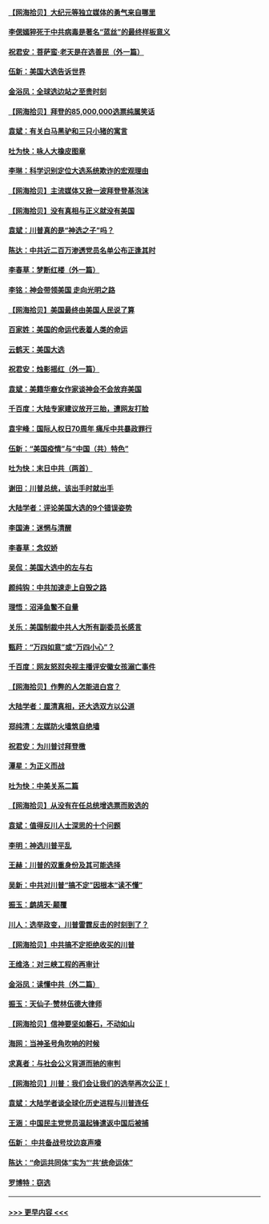 #### [【网海拾贝】大纪元等独立媒体的勇气来自哪里](../pages/nsc993/n12629961.md?t=12181953) 
#### [李偲嫣猝死于中共病毒是著名“蓝丝”的最终样板意义](../pages/nsc993/n12628812.md?t=12181953) 
#### [祝君安：菩萨蛮·老天是在选善民（外一篇）](../pages/nsc993/n12628793.md?t=12181953) 
#### [伍新：美国大选告诉世界](../pages/nsc993/n12628768.md?t=12181953) 
#### [金浴凤：全球选边站之至贵时刻](../pages/nsc993/n12627318.md?t=12181953) 
#### [【网海拾贝】拜登的85,000,000选票纯属笑话](../pages/nsc993/n12626569.md?t=12181953) 
#### [袁斌：有关白马黑驴和三只小猪的寓言](../pages/nsc993/n12626198.md?t=12181953) 
#### [吐为快：咏人大橡皮图章](../pages/nsc993/n12624470.md?t=12181953) 
#### [李琳：科学识别定位大选系统欺诈的宏观理由](../pages/nsc993/n12624340.md?t=12181953) 
#### [【网海拾贝】主流媒体又掀一波拜登登基泡沫](../pages/nsc993/n12624000.md?t=12181953) 
#### [【网海拾贝】没有真相与正义就没有美国](../pages/nsc993/n12621885.md?t=12181953) 
#### [袁斌：川普真的是“神选之子”吗？](../pages/nsc993/n12621749.md?t=12181953) 
#### [陈达：中共近二百万渗透党员名单公布正逢其时](../pages/nsc993/n12620870.md?t=12181953) 
#### [李春草：梦断红楼（外一篇）](../pages/nsc993/n12619122.md?t=12181953) 
#### [李铭：神会带领美国 走向光明之路](../pages/nsc993/n12618584.md?t=12181953) 
#### [【网海拾贝】美国最终由美国人民说了算](../pages/nsc993/n12617255.md?t=12181953) 
#### [百家姓：美国的命运代表着人类的命运](../pages/nsc993/n12615838.md?t=12181953) 
#### [云鹤天：美国大选](../pages/nsc993/n12615994.md?t=12181953) 
#### [祝君安：烛影摇红（外一篇）](../pages/nsc993/n12615975.md?t=12181953) 
#### [袁斌：美籍华裔女作家谈神会不会放弃美国](../pages/nsc993/n12615263.md?t=12181953) 
#### [千百度：大陆专家建议放开三胎，遭网友打脸](../pages/nsc993/n12614456.md?t=12181953) 
#### [袁宇峰：国际人权日70周年 痛斥中共暴政罪行](../pages/nsc993/n12611965.md?t=12181953) 
#### [伍新：“美国疫情”与“中国（共）特色”](../pages/nsc993/n12611463.md?t=12181953) 
#### [吐为快：末日中共（两首）](../pages/nsc993/n12611461.md?t=12181953) 
#### [谢田：川普总统，该出手时就出手](../pages/nsc993/n12610905.md?t=12181953) 
#### [大陆学者：评论美国大选的9个错误姿势](../pages/nsc993/n12609586.md?t=12181953) 
#### [李国涛：迷惘与清醒](../pages/nsc993/n12607532.md?t=12181953) 
#### [李春草：念奴娇](../pages/nsc993/n12607083.md?t=12181953) 
#### [吴侃：美国大选中的左与右](../pages/nsc993/n12607054.md?t=12181953) 
#### [颜纯钩：中共加速走上自毁之路](../pages/nsc993/n12606473.md?t=12181953) 
#### [理悟：沼泽鱼鳖不自量](../pages/nsc993/n12606454.md?t=12181953) 
#### [关乐：美国制裁中共人大所有副委员长感言](../pages/nsc993/n12606442.md?t=12181953) 
#### [甄莳：“万四如意”或“万四小心”？](../pages/nsc993/n12606091.md?t=12181953) 
#### [千百度：网友怒怼央视主播评安徽女孩溺亡事件](../pages/nsc993/n12605370.md?t=12181953) 
#### [【网海拾贝】作弊的人怎能进白宫？](../pages/nsc993/n12603546.md?t=12181953) 
#### [大陆学者：厘清真相，还大选双方以公道](../pages/nsc993/n12603475.md?t=12181953) 
#### [郑纯清：左媒防火墙筑自绝墙](../pages/nsc993/n12602226.md?t=12181953) 
#### [祝君安：为川普讨拜登檄](../pages/nsc993/n12602199.md?t=12181953) 
#### [潭星：为正义而战](../pages/nsc993/n12600926.md?t=12181953) 
#### [吐为快：中美关系二篇](../pages/nsc993/n12600908.md?t=12181953) 
#### [【网海拾贝】从没有在任总统增选票而败选的](../pages/nsc993/n12600435.md?t=12181953) 
#### [袁斌：值得反川人士深思的十个问题](../pages/nsc993/n12600332.md?t=12181953) 
#### [李明：神选川普平乱](../pages/nsc993/n12599751.md?t=12181953) 
#### [王赫：川普的双重身份及其可能选择](../pages/nsc993/n12599723.md?t=12181953) 
#### [吴新：中共对川普“搞不定”因根本“读不懂”](../pages/nsc993/n12599502.md?t=12181953) 
#### [振玉：鹧鸪天‧颠覆](../pages/nsc993/n12599494.md?t=12181953) 
#### [川人：选举政变，川普雷霆反击的时刻到了？](../pages/nsc993/n12599291.md?t=12181953) 
#### [【网海拾贝】中共搞不定拒绝收买的川普](../pages/nsc993/n12598955.md?t=12181953) 
#### [王维洛：对三峡工程的再审计](../pages/nsc993/n12598436.md?t=12181953) 
#### [金浴凤：读懂中共（外二篇）](../pages/nsc993/n12597943.md?t=12181953) 
#### [振玉：天仙子‧赞林伍德大律师](../pages/nsc993/n12597929.md?t=12181953) 
#### [【网海拾贝】信神要坚如磐石，不动如山](../pages/nsc993/n12597901.md?t=12181953) 
#### [海网：当神圣号角吹响的时候](../pages/nsc993/n12595891.md?t=12181953) 
#### [求真者：与社会公义背道而驰的审判](../pages/nsc993/n12595868.md?t=12181953) 
#### [【网海拾贝】川普：我们会让我们的选举再次公正！](../pages/nsc993/n12594930.md?t=12181953) 
#### [袁斌：大陆学者谈全球化历史进程与川普连任](../pages/nsc993/n12594690.md?t=12181953) 
#### [王涵：中国民主党党员温起锋遣返中国后被捕](../pages/nsc993/n12594540.md?t=12181953) 
#### [伍新： 中共备战号坟边哀声嚎](../pages/nsc993/n12593086.md?t=12181953) 
#### [陈达：“命运共同体”实为“‘共’统命运体”](../pages/nsc993/n12590865.md?t=12181953) 
#### [罗博特：窃选](../pages/nsc993/n12590619.md?t=12181953) 

----
#### [ >>> 更早内容 <<< ](../indexes/nsc993-earlier.md)
